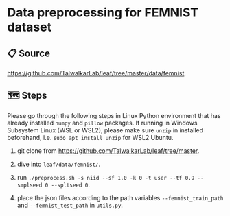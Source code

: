 # Data preprocessing for FEMNIST dataset

## 📋 Source
https://github.com/TalwalkarLab/leaf/tree/master/data/femnist.

## 🗺 Steps

Please go through the following steps in Linux Python environment that has already installed `numpy` and `pillow` packages. If running in Windows Subsystem Linux (WSL or WSL2), please make sure `unzip` in installed beforehand, i.e. `sudo apt install unzip` for WSL2 Ubuntu.

1. git clone from https://github.com/TalwalkarLab/leaf/tree/master.

2. dive into `leaf/data/femnist/`.

3. run `./preprocess.sh -s niid --sf 1.0 -k 0 -t user --tf 0.9 --smplseed 0 --spltseed 0`.

4. place the json files according to the path variables `--femnist_train_path` and `--femnist_test_path` in `utils.py`.